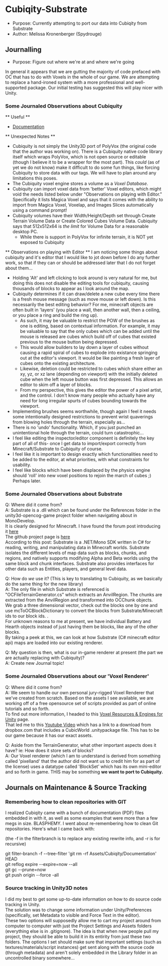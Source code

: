 # Cubiqity-Substrate  
* Purpose: Currently attempting to port our data into Cubiqity from Substrate  
* Author: Melissa Kronenberger (Spydrouge)  

## Journalling  
* Purpose: Figure out where we're at and where we're going

In general it appears that we are gutting the majority of code prefaced with OC that has to do with Voxels in the whole of our game. We are attempting to replace a hand-ironed system with a more professional and well-supported package. Our initial testing has suggested this will play nicer with Unity. 

### Some Journaled Observations about Cubiquity  

** Useful **

* [Documentation](http://www.cubiquity.net/cubiquity-for-unity3d/1.1/docs/class_cubiquity_1_1_region.html)

** Unexpected Notes **

* Cubiquity is not simply the Unity3D port of PolyVox (the original code that the author was working on). There is a Cubiquity  native code library itself which wraps PolyVox, which is not open source or editable (though I believe it to be a wrapper for the most part). This _could_ (as of yet we do not know) make it difficult to do some fun things, like forcing Cubiquity to store data with our tags. We will have to plan around any limitations this poses.  
* The Cubiquity voxel engine stores a volume as a *Voxel Database*.  
* Cubiquity can import voxel data from 'better' Voxel editors, which might void the needs listed below under "Observations on playing with Editor." Specifically it lists Magica Voxel and says that it comes with the ability to import from Magica Voxel, Voxelap, and Images Slices automatically using a command prompt!  
* Cubiquity volumes have their Width/Height/Depth set through Create Terrain Volume Data or Create Colored Cubes Volume Data.  Cubiquity says that 512x512x64 is *the limit* for Volume Data for a reasonable desktop PC. 
    * While there is support in PolyVox for infinite terrain, it is NOT yet exposed to Cubiquity 

** Observations on playing with Editor **
I am noticing some things about cubiquity and it's editor that I would like to jot down before I do any further work, so that if they can or should be addressed later that I do not forget about them...  
  
* Holding 'Alt' and left clicking to look around is very natural for me, but doing this does not disable the editing tools for cubiquity, causing thousands of blocks to appear as I look around the map.   
* Cubiquity determines if it can draw/delete a new cube every time there is a fresh mouse message (such as move mouse or left down). Is this necessarily the best editing behavior? For me, minecraft objects are often built in 'layers' (you place a wall, then another wall, then a ceiling, or you place a ring and build the ring up).   
    * As such, it may be valuable to restrict the POW of the brushes as one is editing, based on contextual information. For example, it may be valuable to say that the only cubes which can be added until the mouse is released are cubes which build off of cubes that existed previous to the mouse button being depressed.  
	* This would allow builders to lay down a layer of cubes without causing a rapid spiral of cubes to explode into existance springing out at the editor's viewport. It would be like painting a fresh layer of cubes onto the existing architecture.  
	* Likewise, deletion could be restricted to cubes which share either an xy, yz, or xz lane (depending on viewport) with the initially deleted cube when the left mouse button was first depressed. This allows an editor to skim off a layer of blocks.  
	* From my perspective, this gives the editor the power of a pixel artist, and the control. I don't know many people who actually have any need for long irregular spurts of cubes bounding towards the viewport.   
* Implementing brushes seems worthwhile, though again I feel it needs some intentionally designed restrictions to prevent wrist quaverings from blowing holes through the terrain, especially as...  
* There is no 'undo' functionality. Which, if you just punched an unintentional hole through the terrain, could turn catastrophic...     
* I feel like editing the inspector/editor component is definitely the key part of all of this- once I get data to import/export correctly from Minecraft/Substrate to Cubiquity of course.   
* I feel like it is important to design exactly which functionalities need to be added to the editor, at what priorities, with what constraints for usability.  
* I feel like blocks which have been displaced by the physics engine should 'roll' into new voxel positions to rejoin the march of cubes ;) Perhaps later.  

### Some Journaled Observations about Substrate  

Q: Where did it come from?   
A: Substrate is a .dll which can be found under the References folder in the unity3d-opencog-game project folder when navigating about in MonoDevelop.  
It is clearly designed for Minecraft. I have found the forum post introducing it [here](http://www.minecraftforum.net/forums/mapping-and-modding/minecraft-tools/1261313-sdk-substrate-map-editing-library-for-c-net-1-3-8)  
The github project page is [here](https://github.com/jaquadro/Substrate)  
According to this post: Substrate is a .NET/Mono SDK written in C# for reading, writing, and manipulating data in Minecraft worlds. Substrate isolates the different levels of map data such as blocks, chunks, and regions, and natively supports modifying Alpha and Beta worlds using the same block and chunk interfaces. Substrate also provides interfaces for other data such as Entities, players, and general level data.  

Q: How do *we* use it? (This is key to translating to Cubiquity, as we basically do the same thing for the new library)  
A: The only file in which Substrate is referenced is "OCFileTerrainGenerator.cs"  which extracts an AnvilRegion. The chunks are extracted from the AnvilRegion and transformed into OCChunk objects.   
We grab a three dimensional vector, check out the blocks one by one and use mcToOCBlockDictionary to convert the blocks from Substrate/Minecraft ids to our block ids. .  
For unknown reasons to me at present, we have individual Battery and Hearth objects instead of just having them be blocks, like any of the other blocks.  
By taking a peek at this, we can look at how Substrate (C# minecraft editor api) maps are loaded into our existing renderer.  

Q: My question is then, what is our in-game renderer at present (the part we are actually replacing with Cubiquity)?  
A: Create new Journal topic!

### Some Journaled Observations about our 'Voxel Renderer'   

Q: Where did it come from?  
A: We seem to handle our own personal jury-rigged Voxel Renderer that we've created from scratch. Based on the assets I see available, we are working off of a free opensource set of scripts provided as part of online tutorials and so forth.  
To find out more information, I headed to this [Voxel Resources & Engines for Unity](http://unitycoder.com/blog/2012/10/18/voxel-resources-engines-for-unity/) page.  
That led me to this [Youtube Video](https://www.youtube.com/watch?v=cgWM75QTr2o) which has a link to a download from dropbox.com that includes a CubicWorld .unitypackage file. This has to be our game because it has our exact assets.  

Q: Aside from the TerrainGenerator, what other important aspects does it have? ie: How does it store sets of blocks?  
A: Our Voxel renderer (which I am to understand is derived from something called 'pixelland' that the author did not want us to credit him for as part of the license) uses a datatype called 'BlockSet' which has its own mini-editor and so forth in game. 
THIS may be something **we want to port to Cubiquity.**




## Journals on Maintenance & Source Tracking  

### Remembering how to clean repositories with GIT  

I realized Cubiqity came with a bunch of documentation (PDF) files embedded in with it, as well as some examples that were more than a few megs in size. BLASPHEMY. I went about re-remembering how to clean Git repositories. Here's what I came back with:  

(the -f in the filterbranch is to replace any existing rewrite info, and -r is for recursive)  

git filter-branch -f --tree-filter 'git rm -rf Assets/Cubiqity/Documentation' HEAD  
git reflog expire --expire=now --all  
git gc --prune=now  
git push origin --force -all  

### Source tracking in Unity3D notes  
 
I did my best to get some up-to-date information on how to do source code tracking in Unity.     
The solution was to change some information under Unity/Preferences (specifically, set Metadata to visible and Force Text in the editor).     
These two options will supposedly allow me to cart my project around from computer to computer with just the Project Settings and Assets folders (everything else is in .gitignore). The idea is that when new people pull my project, they should be able to build it in its entirity from just these two folders. The options I set should make sure that important settings (such as textures/materials/script instances) get sent along with the source code (through metadata) and aren't solely embedded in the Library folder in an uncontrolled binary somewhere...  




